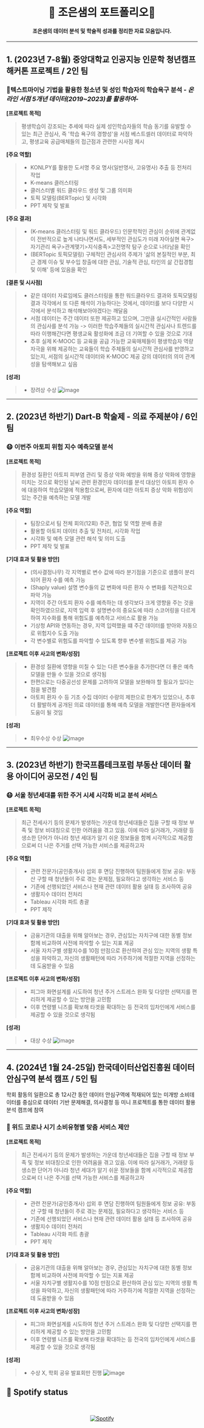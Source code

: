 
<h1 align="center"> 📜 조은샘의 포트폴리오📜 </h1>
<h4 align="center"> 조은샘의 데이터 분석 및 학술적 성과를 정리한 자료 모음입니다. </h4>

---
## 1. (2023년 7-8월) 중앙대학교 인공지능 인문학 청년캠프 해커톤 프로젝트 / 2인 팀

### 📖텍스트마이닝 기법을 활용한 청소년 및 성인 학습자의 학습욕구 분석 *- 온라인 서점 5개년 데이터(2019~2023)를 활용하여-*

**[프로젝트 목적]**
> 평생학습이 강조되는 추세에 따라 실제 성인학습자들의 학슴 동기를 유발할 수 있는 최근 관심사, 즉 '학습 욕구의 경향성'을 서점 베스트셀러 데이터로 파악하고, 평생교육 공급매체들의 접근점과 관련한 시사점 제시

**[주요 역할]**
> - KONLPY를 활용한 도서명 주요 명사(일반명사, 고유명사) 추출 등 전처리 작업
> - K-means 클러스터링
> - 클러스터별 워드 클라우드 생성 및 그룹 의미화
> - 토픽 모델링(BERTopic) 및 시각화
> - PPT 제작 및 발표

**[주요 결과]**
> - (K-means 클러스터링 및 워드 클라우드) 인문학적인 관심이 순위에 관계없이 전반적으로 높게 나타나면서도, 세부적인 관심도가 미래 자아실현 욕구>자기관리 욕구>관계맺기>지식충족>고전명작 탐구 순으로 나타남을 확인
> - (BERTopic 토픽모델링) 구체적인 관심사의 주제가 '삶의 본질적인 부분, 최근 경제 이슈 및 부수입 창출에 대한 관심, 기술적 관심, 타인의 삶 간접경험 및 이해' 등에 있음을 확인

**[결론 및 시사점]**
> - 같은 데이터 자료임에도 클러스터링을 통한 워드클라우드 결과와 토픽모델링 결과 각각에서 또 다른 해석이 가능하다는 것에서, 데이터를 보다 다양한 시각에서 분석하고 해석해보아야겠다는 깨달음
> - 서점 데이터는 주간 데이터 또한 제공하고 있으며, 그만큼 실시간적인 사람들의 관심사를 분석 가능 -> 이러한 학습주체들의 실시간적 관심사나 트렌드를 따라 이행해간다면 평생교육 활성화에 조금 더 기여할 수 있을 것으로 기대
> - 추후 실제 K-MOOC 등 교육을 공급 가능한 교육매체들이 평생학습자 역량 자극을 위해 제공하는 교육들이 학습 주체들의 실시간적 관심사를 반영하고 있는지, 서점의 실시간적 데이터와 K-MOOC 제공 강의 데이터의 의미 관계성을 탐색해보고 싶음

**[성과]**
> - 장려상 수상
![image](https://github.com/SilverStream-Cho/SilverStream-Cho/assets/130419593/adabed8d-e17e-47fa-b270-9f2a5a896d6d)

---
## 2. (2023년 하반기) Dart-B 학술제 - 의료 주제분야 / 6인 팀

### 😷 이번주 아토피 위험 지수 예측모델 분석

**[프로젝트 목적]**
> 환경성 질환인 아토피 피부염 관리 및 증상 악화 예방을 위해 증상 악화에 영향을 미치는 것으로 확인된 날씨 관련 환경인자 데이터를 분석 대상인 아토피 환자 수에 대응하여 학습모델에 적용함으로써, 환자에 대한 아토피 증상 악화 위험성이 있는 주간을 예측하는 모델 개발

**[주요 역할]**
> - 팀장으로서 팀 전체 회의(12회) 주관, 협업 및 역할 분배 총괄
> - 활용할 아토피 데이터 추출 및 전처리, 시각화 작업
> - 시각화 및 예측 모델 관련 해석 및 의미 도출 
> - PPT 제작 및 발표

**[기대 효과 및 활용 방안]**
> - (의사결정나무) 각 지역별로 변수 값에 따라 분기점을 기준으로 샘플이 분리되어 환자 수를 예측 가능
> - (Shaply value) 설명 변수들의 값 변화에 따른 환자 수 변화를 직관적으로 파악 가능
> - 지역이 주간 아토피 환자 수를 예측하는 데 생각보다 크게 영향을 주는 것을 확인하였으므로, 지역 입력 후 설명변수의 중요도에 따라 스코어링을 다르게 하여 지수화를 통해 위험도를 예측하고 서비스로 활용 가능
> - 기상청 API와 연동하는 경우, 지역 입력했을 떄 주간 데이터를 받아와 자동으로 위험지수 도출 가능
> - 각 변수별로 위험도를 파악할 수 있도록 향후 변수별 위험도를 제공 가능

**[프로젝트 이후 사고의 변화/성장]**
> - 환경성 질환에 영향을 미칠 수 있는 다른 변수들을 추가한다면 더 좋은 예측모델을 만들 수 있을 것으로 생각됨
> - 한편으로는 다중공선성 문제를 고려하여 모델을 보완해야 할 필요가 있다는 점을 발견함
> - 아토피 환자 수 등 기초 수집 데이터 수량의 제한으로 한계가 있었으나, 추후 더 활발하게 공개된 의료 데이터를 통해 예측 모델을 개발한다면 환자들에게 도움이 될 것임

**[성과]**
> - 최우수상 수상
![image](https://github.com/SilverStream-Cho/Portfolio_2024.06.28./assets/130419593/746d0bd6-2dee-4ebf-a1df-d21e543bbeeb)

---
## 3. (2023년 하반기) 한국프롭테크포럼 부동산 데이터 활용 아이디어 공모전 / 4인 팀

### 😷 서울 청년세대를 위한 주거 시세 시각화 비교 분석 서비스

**[프로젝트 목적]**
> 최근 전세사기 등의 문제가 발생하는 가운데 청년세대들은 집을 구할 때 정보 부족 및 정보 비대칭으로 인한 어려움을 겪고 있음. 이에 따라 실거래가, 거래량 등 생소한 단어가 아니라 청년 세대가 알기 쉬운 정보들을 함께 시각적으로 제공함으로써 더 나은 주거를 선택 가능한 서비스를 제공하고자 

**[주요 역할]**
> - 관련 전문가(공인중개사) 섭외 후 면담 진행하여 팀원들에게 정보 공유: 부동산 구할 때 청년들이 주로 겪는 문제점, 필요하다고 생각하는 서비스 등
> - 기존에 선행되었던 서비스나 현재 관련 데이터 활용 실태 등 조사하여 공유
> - 생활지수 데이터 전처리
> - Tableau 시각화 파트 총괄 
> - PPT 제작

**[기대 효과 및 활용 방안]**
> - 금융기관의 대출을 위해 알아보는 경우, 관심있는 자치구에 대한 동별 정보 함께 비교하여 사전에 파악할 수 있는 지표 제공
> - 서울 자치구별 생활지수를 10점 만점으로 환산하여 관심 있는 지역의 생활 특성을 파악하고, 자신의 생활패턴에 따라 거주하기에 적절한 지역을 선정하는 데 도움받을 수 있음

**[프로젝트 이후 사고의 변화/성장]**
> - 피그마 화면설계를 시도하여 청년 주거 스트레스 완화 및 다양한 선택지를 편리하게 제공할 수 있는 방안을 고민함
> - 이후 연령별 니즈를 확보해 타겟을 확대하는 등 전국의 임차인에게 서비스를 제공할 수 있을 것으로 생각됨

**[성과]**
> - 대상 수상
![image](https://github.com/SilverStream-Cho/Portfolio_2024.06.28./assets/130419593/49718a4a-e5b1-492d-a014-09ca7a781a21)

---
## 4. (2024년 1월 24-25일) 한국데이터산업진흥원 데이터안심구역 분석 캠프 / 5인 팀
학회 활동의 일환으로 총 12시간 동안 데이터 안심구역에 적재되어 있는 미개방 소비데이터를 중심으로 데이터 기반 문제해결, 의사결정 등 미니 프로젝트를 통한 데이터 활용 분석 캠프에 참여

### 💸 위드 코로나 시기 소비유형별 맞춤 서비스 제안

**[프로젝트 목적]**
> 최근 전세사기 등의 문제가 발생하는 가운데 청년세대들은 집을 구할 때 정보 부족 및 정보 비대칭으로 인한 어려움을 겪고 있음. 이에 따라 실거래가, 거래량 등 생소한 단어가 아니라 청년 세대가 알기 쉬운 정보들을 함께 시각적으로 제공함으로써 더 나은 주거를 선택 가능한 서비스를 제공하고자 

**[주요 역할]**
> - 관련 전문가(공인중개사) 섭외 후 면담 진행하여 팀원들에게 정보 공유: 부동산 구할 때 청년들이 주로 겪는 문제점, 필요하다고 생각하는 서비스 등
> - 기존에 선행되었던 서비스나 현재 관련 데이터 활용 실태 등 조사하여 공유
> - 생활지수 데이터 전처리
> - Tableau 시각화 파트 총괄 
> - PPT 제작

**[기대 효과 및 활용 방안]**
> - 금융기관의 대출을 위해 알아보는 경우, 관심있는 자치구에 대한 동별 정보 함께 비교하여 사전에 파악할 수 있는 지표 제공
> - 서울 자치구별 생활지수를 10점 만점으로 환산하여 관심 있는 지역의 생활 특성을 파악하고, 자신의 생활패턴에 따라 거주하기에 적절한 지역을 선정하는 데 도움받을 수 있음

**[프로젝트 이후 사고의 변화/성장]**
> - 피그마 화면설계를 시도하여 청년 주거 스트레스 완화 및 다양한 선택지를 편리하게 제공할 수 있는 방안을 고민함
> - 이후 연령별 니즈를 확보해 타겟을 확대하는 등 전국의 임차인에게 서비스를 제공할 수 있을 것으로 생각됨

**[성과]**
> - 수상 X, 학회 공유 발표회만 진행
![image](https://github.com/SilverStream-Cho/Portfolio_2024.06.28./assets/130419593/ad231652-4ae9-4f87-a207-9a0b00451ad9)

## 🎵 Spotify status

&nbsp;<div align="center">
  [![Spotify](https://novatorem.vercel.app/api/spotify?background_color=0d1117&border_color=ffffff)](https://open.spotify.com/track/3qonjOrhFCfTnaaMruHzxW?si=f97b90cfc490406a)
</div>
